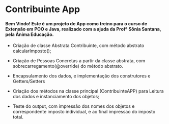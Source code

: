 # Contribuinte App

#### Bem Vindo! Este é um projeto de App como treino para o curso de Extensão em POO e Java, realizado com a ajuda da Profª Sônia Santana, pela Ânima Educação.

 - Criação de classe Abstrata Contribuinte, com método abstrato calcularImposto();

 - Criação de Pessoas Concretas a partir da classe abstrata, com sobrecarregamento(@override) do método abstrato.

 -  Encapsulamento dos dados, e implementação dos construtores e Getters/Setters

 - Criação dos métodos na classe principal (ContribuinteAPP) para Leitura dos dados e instanciamento dos objetos; 

 -  Teste do output, com impressão dos nomes dos objetos e correspondente imposto individual, e ao final impressao do imposto total.

